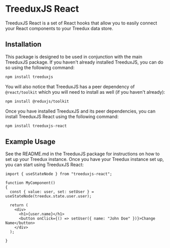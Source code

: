 # TreeduxJS React

TreeduxJS React is a set of React hooks that allow you to easily connect your React components to your Treedux data store.

## Installation

This package is designed to be used in conjunction with the main TreeduxJS package. If you haven't already installed TreeduxJS, you can do so using the following command:

```bash
npm install treeduxjs
```

You will also notice that TreeduxJS has a peer dependency of `@react/toolkit` which you will need to install as well (if you haven't already):

```bash
npm install @reduxjs/toolkit
```

Once you have installed TreeduxJS and its peer dependencies, you can install TreeduxJS React using the following command:

```bash
npm install treeduxjs-react
```

## Example Usage

See the README.md in the TreeduxJS package for instructions on how to set up your Treedux instance. Once you have your Treedux instance set up, you can start using TreeduxJS React:

```tsx
import { useStateNode } from "treeduxjs-react";

function MyComponent()
{
  const { value: user, set: setUser } = useStateNode(treedux.state.user.user);
  
  return (
    <div>
      <h1>{user.name}</h1>
      <button onClick={() => setUser({ name: "John Doe" })}>Change Name</button>
    </div>
  );

}
```
